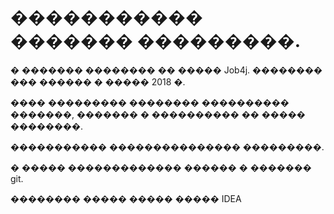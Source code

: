 # ����������� ������� ���������.

� ������� �������� �� ����� Job4j. �������� ��� ������ � ����� 2018 �.

���� ��������� �������� ���������� �������, ������� � ���������� �� ����� ��������.

����������� ��������������� ���������.

� ����� ������������� ������ � ������� git.

�������� ����� ����� ����� IDEA